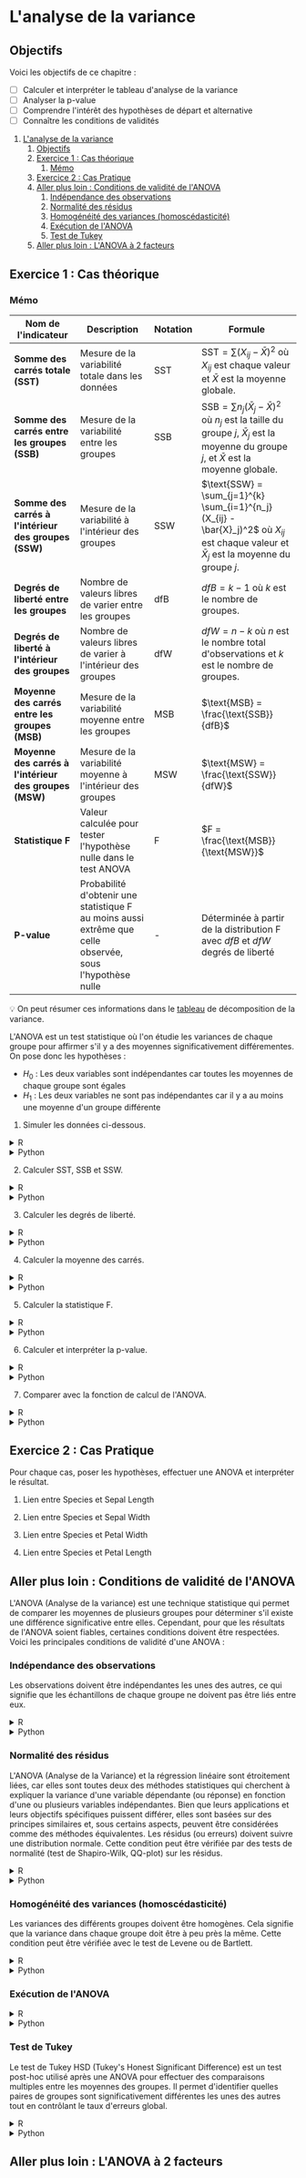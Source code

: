 # L'analyse de la variance

## Objectifs
Voici les objectifs de ce chapitre :
- [ ] Calculer et interpréter le tableau d'analyse de la variance
- [ ] Analyser la p-value
- [ ] Comprendre l'intérêt des hypothèses de départ et alternative
- [ ] Connaître les conditions de validités

1. [L'analyse de la variance](#lanalyse-de-la-variance)
   1. [Objectifs](#objectifs)
   2. [Exercice 1 : Cas théorique](#exercice-1--cas-théorique)
      1. [Mémo](#mémo)
   3. [Exercice 2 : Cas Pratique](#exercice-2--cas-pratique)
   4. [Aller plus loin :  Conditions de validité de l'ANOVA](#aller-plus-loin---conditions-de-validité-de-lanova)
      1. [Indépendance des observations](#indépendance-des-observations)
      2. [Normalité des résidus](#normalité-des-résidus)
      3. [Homogénéité des variances (homoscédasticité)](#homogénéité-des-variances-homoscédasticité)
      4. [Exécution de l'ANOVA](#exécution-de-lanova)
      5. [Test de Tukey](#test-de-tukey)
   5. [Aller plus loin :  L'ANOVA à 2 facteurs](#aller-plus-loin---lanova-à-2-facteurs)

## Exercice 1 : Cas théorique

### Mémo
| Nom de l'indicateur | Description    | Notation | Formule                          |
|---------------------|----------------|----------|----------------------------------|
| **Somme des carrés totale (SST)**           | Mesure de la variabilité totale dans les données      | SST       | $\text{SST} = \sum (X_{ij} - \bar{X})^2$ où $X_{ij}$ est chaque valeur et $\bar{X}$ est la moyenne globale.      |
| **Somme des carrés entre les groupes (SSB)** | Mesure de la variabilité entre les groupes            | SSB       | $\text{SSB} = \sum n_j (\bar{X}_j - \bar{X})^2$ où $n_j$ est la taille du groupe $j$, $\bar{X}_j$ est la moyenne du groupe $j$, et $\bar{X}$ est la moyenne globale. |
| **Somme des carrés à l'intérieur des groupes (SSW)** | Mesure de la variabilité à l'intérieur des groupes                                                  | SSW       | $\text{SSW} = \sum_{j=1}^{k} \sum_{i=1}^{n_j} (X_{ij} - \bar{X}_j)^2$ où $X_{ij}$ est chaque valeur et $\bar{X}_j$ est la moyenne du groupe $j$.   |
| **Degrés de liberté entre les groupes**     | Nombre de valeurs libres de varier entre les groupes     | dfB       | $dfB = k - 1$ où $k$ est le nombre de groupes.      |
| **Degrés de liberté à l'intérieur des groupes** | Nombre de valeurs libres de varier à l'intérieur des groupes        | dfW       | $dfW = n - k$ où $n$ est le nombre total d'observations et $k$ est le nombre de groupes.      |
| **Moyenne des carrés entre les groupes (MSB)** | Mesure de la variabilité moyenne entre les groupes      | MSB    | $\text{MSB} = \frac{\text{SSB}}{dfB}$     |
| **Moyenne des carrés à l'intérieur des groupes (MSW)** | Mesure de la variabilité moyenne à l'intérieur des groupes   | MSW   | $\text{MSW} = \frac{\text{SSW}}{dfW}$      |
| **Statistique F**      | Valeur calculée pour tester l'hypothèse nulle dans le test ANOVA      | F         | $F = \frac{\text{MSB}}{\text{MSW}}$    |
| **P-value**     | Probabilité d'obtenir une statistique F au moins aussi extrême que celle observée, sous l'hypothèse nulle | -   | Déterminée à partir de la distribution F avec $dfB$ et $dfW$ degrés de liberté                                                                                     |

:bulb: On peut résumer ces informations dans le [tableau](https://cdn1.byjus.com/wp-content/uploads/2020/09/one-way-ANOVA-formulas.png) de décomposition de la variance.

L'ANOVA est un test statistique où l'on étudie les variances de chaque groupe pour affirmer s'il y a des moyennes significativement différementes. On pose donc les hypothèses : 

- $H_0$ : Les deux variables sont indépendantes car toutes les moyennes de chaque groupe sont égales 
- $H_1$ : Les deux variables ne sont pas indépendantes car il y a au moins une moyenne d'un groupe différente

1. Simuler les données ci-dessous.

<details>
<summary>R</summary>

```r
library(ggplot2)
library(dplyr)
library(car)

# Données
A <- seq(18, 20, length.out = 10)
B <- seq(17, 19, length.out = 10)
C <- seq(17, 21, length.out = 10)
Groupe <- rep(c("A", "B", "C"), each = 10)
Valeur <- c(A, B, C)

result <- data.frame(Groupe = Groupe, Valeur = Valeur)

# Boxplot
ggplot(result, aes(x = Groupe, y = Valeur)) +
  geom_boxplot() +
  theme_minimal()

# Calculer les moyennes et variances
mean_values <- result %>% group_by(Groupe) %>% summarise(mean = mean(Valeur))
var_values <- result %>% group_by(Groupe) %>% summarise(var = var(Valeur))
print(mean_values)
print(var_values)
```
</details>

<details>
<summary>Python</summary>

```python
import matplotlib.pyplot as plt
import seaborn as sns

import numpy as np
import pandas as pd

from scipy.stats import bartlett, shapiro
from scipy.stats import f

import statsmodels.stats.multicomp as multi 
import statsmodels.api as sm
from statsmodels.formula.api import ols

# Données
A = pd.Series(np.linspace(18,20,10), name='A')
B = pd.Series(np.linspace(17,19,10), name='B')
C = pd.Series(np.linspace(17,21,10), name='C')
Groupe = pd.Series(['A', 'B', 'C']).repeat(10).to_list()

frame = { 'Groupe': Groupe, 'Valeur': pd.concat([A, B, C]) } 
result = pd.DataFrame(frame) 
plt.subplots(figsize=(20,4))
ax = sns.boxplot(x="Valeur", y="Groupe", data=result)

print(result.groupby("Groupe")['Valeur'].agg('mean'))
print(result.groupby("Groupe")['Valeur'].agg('var'))
```
</details>

2. Calculer SST, SSB et SSW.

<details>
<summary>R</summary>

```r
# Somme totale des carrés (SST)
grand_mean <- mean(result$Valeur)
sst <- sum((result$Valeur - grand_mean)^2)

# Somme des carrés entre les groupes (SSB)
ssb <- sum(table(result$Groupe) * (tapply(result$Valeur, result$Groupe, mean) - grand_mean)^2)

# Somme des carrés à l'intérieur des groupes (SSW)
ssw <- sum((result$Valeur - ave(result$Valeur, result$Groupe, FUN = mean))^2)
```
</details>

<details>
<summary>Python</summary>

```python
# Somme totale des carrés (SST)
grand_mean = result['Valeur'].mean()
sst = ((result['Valeur'] - grand_mean)**2).sum()

# Somme des carrés entre les groupes (SSB)
ssb = sum(result.groupby('Groupe').size() * (result.groupby('Groupe')['Valeur'].mean() - grand_mean)**2)

# Somme des carrés à l'intérieur des groupes (SSW)
ssw = sum((result['Valeur'] - result.groupby('Groupe')['Valeur'].transform('mean'))**2)

```
</details>

3. Calculer les degrés de liberté.

<details>
<summary>R</summary>

```r
# Degrés de liberté
dfb <- length(unique(result$Groupe)) - 1
dfw <- nrow(result) - length(unique(result$Groupe))

```
</details>

<details>
<summary>Python</summary>

```python
# Degrés de liberté
dfb = len(result['Groupe'].unique()) - 1
dfw = result.shape[0] - len(result['Groupe'].unique())
```
</details>

4. Calculer la moyenne des carrés.

<details>
<summary>R</summary>

```r
# Moyenne des carrés
msb <- ssb / dfb
msw <- ssw / dfw
```
</details>

<details>
<summary>Python</summary>

```python
# Moyenne des carrés
msb = ssb / dfb
msw = ssw / dfw
```
</details>

5. Calculer la statistique F.

<details>
<summary>R</summary>

```r
# Statistique F
f_stat <- msb / msw
```
</details>

<details>
<summary>Python</summary>

```python
# Statistique F
f_stat = msb / msw
```
</details>

6. Calculer et interpréter la p-value.

<details>
<summary>R</summary>

```r
# p-value
p_value <- 1 - pf(f_stat, dfb, dfw)
```
</details>

<details>
<summary>Python</summary>

```python
# p-value
p_value = 1 - f.cdf(f_stat, dfb, dfw)
```
</details>

7. Comparer avec la fonction de calcul de l'ANOVA.

<details>
<summary>R</summary>

```r
# Tableau de l'ANOVA manuel
anova_table_manual <- data.frame(
  sum_sq = c(ssb, ssw, sst),
  df = c(dfb, dfw, dfb + dfw),
  mean_sq = c(msb, msw, NA),
  F = c(f_stat, NA, NA),
  `Pr(>F)` = c(p_value, NA, NA)
)
rownames(anova_table_manual) <- c("Groupe", "Résidus", "Total")
print(anova_table_manual)

# ANOVA avec aov()
anova_model <- aov(Valeur ~ Groupe, data = result)
anova_table <- Anova(anova_model, type = 2)
print(anova_table)
```
</details>

<details>
<summary>Python</summary>

```python
# Tableau de l'ANOVA manuel
anova_table_manual = pd.DataFrame({
    'sum_sq': [ssb, ssw, sst],
    'df': [dfb, dfw, dfb + dfw],
    'mean_sq': [msb, msw, np.nan],
    'F': [f_stat, np.nan, np.nan],
    'PR(>F)': [p_value, np.nan, np.nan]
}, index=['Groupe', 'Résidus', 'Total'])

print(anova_table_manual)

model = ols('Valeur ~ Groupe', data=result).fit()
anova_table = sm.stats.anova_lm(model, typ=2)
print(anova_table)
```
</details>

## Exercice 2 : Cas Pratique

Pour chaque cas, poser les hypothèses, effectuer une ANOVA et interpréter le résultat.

1. Lien entre Species et Sepal Length

2. Lien entre Species et Sepal Width

3. Lien entre Species et Petal Width

4. Lien entre Species et Petal Length

## Aller plus loin :  Conditions de validité de l'ANOVA

L'ANOVA (Analyse de la variance) est une technique statistique qui permet de comparer les moyennes de plusieurs groupes pour déterminer s'il existe une différence significative entre elles. Cependant, pour que les résultats de l'ANOVA soient fiables, certaines conditions doivent être respectées. Voici les principales conditions de validité d'une ANOVA :

### Indépendance des observations

Les observations doivent être indépendantes les unes des autres, ce qui signifie que les échantillons de chaque groupe ne doivent pas être liés entre eux.

<details>
<summary>R</summary>

```r
# Créer des données factices
set.seed(123)
groupe <- rep(c("Méthode1", "Méthode2", "Méthode3"), each = 10)
score <- c(rnorm(10, mean = 75, sd = 10),
           rnorm(10, mean = 80, sd = 12),
           rnorm(10, mean = 78, sd = 8))

# Mettre les données dans un data.frame
data <- data.frame(groupe, score)

# Afficher un aperçu des données
head(data)
```
</details>

<details>
<summary>Python</summary>

```python
import numpy as np
import pandas as pd

# Créer des données factices
np.random.seed(123)
groupe = np.repeat(['Méthode1', 'Méthode2', 'Méthode3'], 10)
score = np.concatenate([np.random.normal(75, 10, 10),
                        np.random.normal(80, 12, 10),
                        np.random.normal(78, 8, 10)])

# Mettre les données dans un DataFrame
data = pd.DataFrame({'groupe': groupe, 'score': score})

# Afficher un aperçu des données
print(data.head())
```
</details>

### Normalité des résidus


L'ANOVA (Analyse de la Variance) et la régression linéaire sont étroitement liées, car elles sont toutes deux des méthodes statistiques qui cherchent à expliquer la variance d'une variable dépendante (ou réponse) en fonction d'une ou plusieurs variables indépendantes. Bien que leurs applications et leurs objectifs spécifiques puissent différer, elles sont basées sur des principes similaires et, sous certains aspects, peuvent être considérées comme des méthodes équivalentes.
Les résidus (ou erreurs) doivent suivre une distribution normale. Cette condition peut être vérifiée par des tests de normalité (test de Shapiro-Wilk, QQ-plot) sur les résidus.

<details>
<summary>R</summary>

```r
# ANOVA
model <- aov(score ~ groupe, data = data)

# Extraction des résidus
residus <- residuals(model)

# Test de Shapiro-Wilk pour la normalité des résidus
shapiro.test(residus)
```
</details>

<details>
<summary>Python</summary>

```python
import statsmodels.api as sm
from scipy import stats

# ANOVA
model = sm.formula.ols('score ~ groupe', data=data).fit()

# Extraction des résidus
residus = model.resid

# Test de Shapiro-Wilk pour la normalité des résidus
shapiro_test = stats.shapiro(residus)
print(shapiro_test)
```
</details>

### Homogénéité des variances (homoscédasticité)

Les variances des différents groupes doivent être homogènes. Cela signifie que la variance dans chaque groupe doit être à peu près la même. Cette condition peut être vérifiée avec le test de Levene ou de Bartlett.

<details>
<summary>R</summary>

```r
# Test de Levene
library(car)
leveneTest(score ~ groupe, data = data)
```
</details>

<details>
<summary>Python</summary>

```python
from scipy.stats import levene

# Test de Levene pour l'homogénéité des variances
levene_test = levene(data[data['groupe'] == 'Méthode1']['score'],
                     data[data['groupe'] == 'Méthode2']['score'],
                     data[data['groupe'] == 'Méthode3']['score'])
print(levene_test)
```
</details>


### Exécution de l'ANOVA

<details>
<summary>R</summary>

```r
# ANOVA
anova(model)

# Résumé complet de l'ANOVA
summary(model)
```
</details>

<details>
<summary>Python</summary>

```python
from statsmodels.formula.api import ols
from statsmodels.stats.anova import anova_lm

# ANOVA
model = ols('score ~ groupe', data=data).fit()
anova_table = anova_lm(model)
print(anova_table)
```
</details>

### Test de Tukey

Le test de Tukey HSD (Tukey's Honest Significant Difference) est un test post-hoc utilisé après une ANOVA pour effectuer des comparaisons multiples entre les moyennes des groupes. Il permet d'identifier quelles paires de groupes sont significativement différentes les unes des autres tout en contrôlant le taux d'erreurs global.

<details>
<summary>R</summary>

```r
# ANOVA
model <- aov(score ~ groupe, data = data)

# Test de Tukey HSD
tukey_result <- TukeyHSD(model)

# Affichage des résultats
print(tukey_result)

# Visualisation du test de Tukey
plot(tukey_result)
```
</details>

<details>
<summary>Python</summary>

```python
import statsmodels.api as sm
from statsmodels.stats.multicomp import pairwise_tukeyhsd

# Test de Tukey HSD
tukey_result = pairwise_tukeyhsd(endog=data['score'], groups=data['groupe'], alpha=0.05)

# Affichage des résultats
print(tukey_result)

# Visualisation du test de Tukey
tukey_result.plot_simultaneous()
```
</details>


## Aller plus loin :  L'ANOVA à 2 facteurs